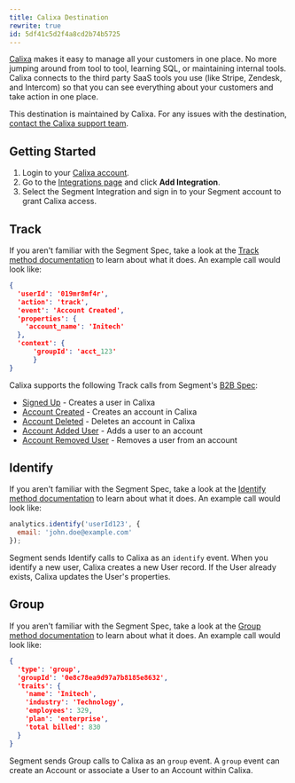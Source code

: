 ```yaml
---
title: Calixa Destination
rewrite: true
id: 5df41c5d2f4a8cd2b74b5725
---
```

[Calixa](https://www.calixa.io/?utm_source=segmentio&utm_medium=docs&utm_campaign=partners) makes it easy to manage all your customers in one place. No more jumping around from tool to tool, learning SQL, or maintaining internal tools. Calixa connects to the third party SaaS tools you use (like Stripe, Zendesk, and Intercom) so that you can see everything about your customers and take action in one place.

This destination is maintained by Calixa. For any issues with the destination, [contact the Calixa support team](mailto:team@calixa.io).

## Getting Started



1. Login to your [Calixa account](https://console.calixa.io/login).
2. Go to the [Integrations page](https://console.calixa.io/integrations) and click **Add Integration**.
3. Select the Segment Integration and sign in to your Segment account to grant Calixa access.

## Track
If you aren't familiar with the Segment Spec, take a look at the [Track method documentation](/docs/connections/spec/track/) to learn about what it does. An example call would look like:

```json
{
  'userId': '019mr8mf4r',
  'action': 'track',
  'event': 'Account Created',
  'properties': {
    'account_name': 'Initech'
  },
  'context': {
      'groupId': 'acct_123'
      }
}
```

Calixa supports the following Track calls from Segment's [B2B Spec](/docs/connections/spec/b2b-saas/):

* [Signed Up](/docs/connections/spec/b2b-saas/#signed-up) - Creates a user in Calixa
* [Account Created](/docs/connections/spec/b2b-saas/#account-created) - Creates an account in Calixa
* [Account Deleted](/docs/connections/spec/b2b-saas/#account-deleted) - Deletes an account in Calixa
* [Account Added User](/docs/connections/spec/b2b-saas/#account-added-user) - Adds  a user to an account
* [Account Removed User](/docs/connections/spec/b2b-saas/#account-removed-user) - Removes a user from an account

## Identify
If you aren't familiar with the Segment Spec, take a look at the [Identify method documentation](/docs/connections/spec/identify/) to learn about what it does. An example call would look like:

```js
analytics.identify('userId123', {
  email: 'john.doe@example.com'
});
```
Segment sends Identify calls to Calixa as an `identify` event. When you identify a new user, Calixa creates a new User record. If the User already exists, Calixa updates the User's properties.

## Group
If you aren't familiar with the Segment Spec, take a look at the [Group method documentation](/docs/connections/spec/group/) to learn about what it does. An example call would look like:
```json
{
  'type': 'group',
  'groupId': '0e8c78ea9d97a7b8185e8632',
  'traits': {
    'name': 'Initech',
    'industry': 'Technology',
    'employees': 329,
    'plan': 'enterprise',
    'total billed': 830
  }
}
```
Segment sends Group calls to Calixa as an `group` event. A `group` event can create an Account or associate a User to an Account within Calixa.

